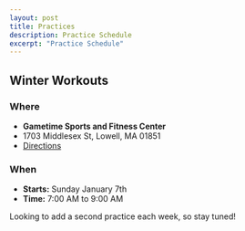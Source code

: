 ```yaml
---
layout: post
title: Practices
description: Practice Schedule
excerpt: "Practice Schedule"
---
```




## Winter Workouts

### Where
* **Gametime Sports and Fitness Center**
* 1703 Middlesex St, Lowell, MA 01851
* [Directions](https://seanmerrow.github.io/heatgold/fields/gametime)

### When
* **Starts:** Sunday January 7th
* **Time:** 7:00 AM to 9:00 AM

Looking to add a second practice each week, so stay tuned!

